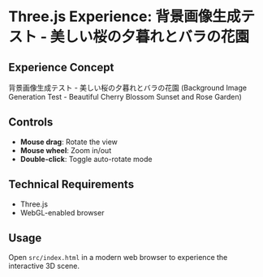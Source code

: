 # Three.js Experience: 背景画像生成テスト - 美しい桜の夕暮れとバラの花園

## Experience Concept
背景画像生成テスト - 美しい桜の夕暮れとバラの花園 (Background Image Generation Test - Beautiful Cherry Blossom Sunset and Rose Garden)

## Controls
- **Mouse drag**: Rotate the view
- **Mouse wheel**: Zoom in/out
- **Double-click**: Toggle auto-rotate mode

## Technical Requirements
- Three.js
- WebGL-enabled browser

## Usage
Open `src/index.html` in a modern web browser to experience the interactive 3D scene.